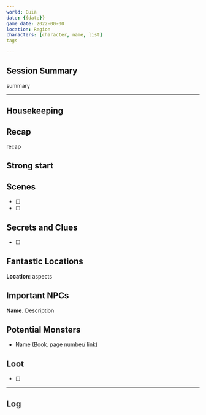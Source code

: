 ```yaml
--- 
world: Guia 
date: {{date}} 
game_date: 2022-00-00
location: Region 
characters: [character, name, list] 
tags

--- 
```


## Session Summary 

summary

--- 
## Housekeeping 

## Recap 

recap

## Strong start 
> 

## Scenes 
- [ ] 
- [ ] 


## Secrets and Clues 
- [ ] 

## Fantastic Locations
**Location**: aspects

## Important NPCs
**Name.** Description

## Potential Monsters
* Name (Book. page number/ link)

## Loot 
- [ ]

--- 

## Log
